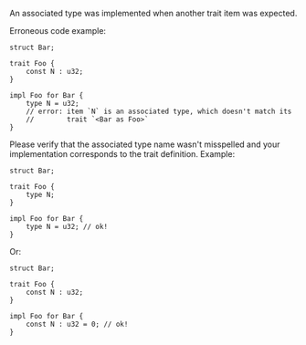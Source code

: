 An associated type was implemented when another trait item was expected.

Erroneous code example:

```compile_fail,E0325
struct Bar;

trait Foo {
    const N : u32;
}

impl Foo for Bar {
    type N = u32;
    // error: item `N` is an associated type, which doesn't match its
    //        trait `<Bar as Foo>`
}
```

Please verify that the associated type name wasn't misspelled and your
implementation corresponds to the trait definition. Example:

```
struct Bar;

trait Foo {
    type N;
}

impl Foo for Bar {
    type N = u32; // ok!
}
```

Or:

```
struct Bar;

trait Foo {
    const N : u32;
}

impl Foo for Bar {
    const N : u32 = 0; // ok!
}
```
